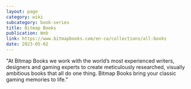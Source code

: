 ```yaml
---
layout: page
category: wiki
subcategory: book-series
title: Bitmap Books
publication: Web
link: https://www.bitmapbooks.com/en-ca/collections/all-books
date: 2023-05-02
---
```


"At Bitmap Books we work with the world’s most experienced writers, designers and gaming experts to create meticulously researched, visually ambitious books that all do one thing. Bitmap Books bring your classic gaming memories to life."
